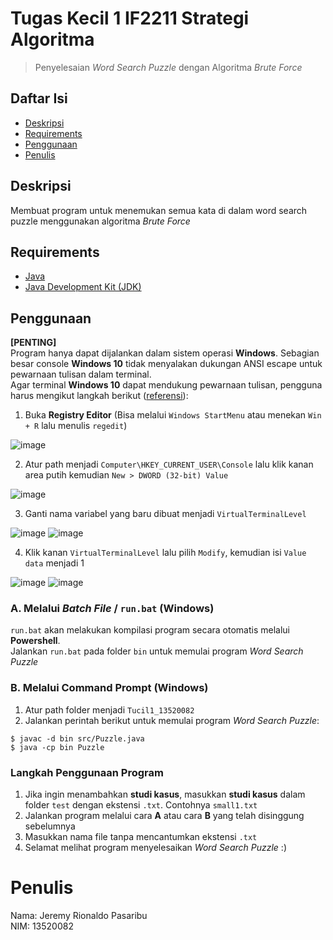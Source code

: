 # Tugas Kecil 1 IF2211 Strategi Algoritma
> Penyelesaian _Word Search Puzzle_ dengan Algoritma _Brute Force_

## Daftar Isi
* [Deskripsi](#deskripsi)
* [Requirements](#requirements)
* [Penggunaan](#penggunaan)
* [Penulis](#penulis)

## Deskripsi
Membuat program untuk menemukan semua kata di dalam word search puzzle menggunakan algoritma _Brute Force_ 

## Requirements
- [Java](https://www.java.com/en/download/)
- [Java Development Kit (JDK)](https://www.oracle.com/java/technologies/downloads/)

## Penggunaan
**[PENTING]** </br>
Program hanya dapat dijalankan dalam sistem operasi **Windows**. Sebagian besar console **Windows 10** tidak menyalakan dukungan ANSI escape untuk pewarnaan tulisan dalam terminal. </br>
Agar terminal **Windows 10** dapat mendukung pewarnaan tulisan, pengguna harus mengikut langkah berikut ([referensi](https://stackoverflow.com/questions/51680709/colored-text-output-in-powershell-console-using-ansi-vt100-codes)):
1. Buka **Registry Editor** (Bisa melalui `Windows StartMenu` atau menekan `Win + R` lalu menulis `regedit`)

![image](https://user-images.githubusercontent.com/73146752/150823809-bfa17783-439e-44e8-903c-8d07e382ae50.png)

2. Atur path menjadi `Computer\HKEY_CURRENT_USER\Console` lalu klik kanan area putih kemudian `New > DWORD (32-bit) Value`

![image](https://user-images.githubusercontent.com/73146752/150825618-09b0e934-a929-47b6-b331-e67f983edaae.png)

3. Ganti nama variabel yang baru dibuat menjadi `VirtualTerminalLevel`

![image](https://user-images.githubusercontent.com/73146752/150826575-22ec04ad-c3ed-464a-b81a-430b42e581fe.png)
![image](https://user-images.githubusercontent.com/73146752/150826649-8fd57ca7-8f2a-4e39-a386-fbf184ec1006.png)

4. Klik kanan `VirtualTerminalLevel` lalu pilih `Modify`, kemudian isi `Value data` menjadi 1

![image](https://user-images.githubusercontent.com/73146752/150827213-e8259d27-cf09-4449-a610-4fcf5702a05c.png)
![image](https://user-images.githubusercontent.com/73146752/150827266-b4c10e17-72c5-4fdb-8484-59e7721c2ac7.png)

### A. Melalui _Batch File_ / `run.bat` (**Windows**)
`run.bat` akan melakukan kompilasi program secara otomatis melalui **Powershell**.</br>
Jalankan `run.bat` pada folder `bin` untuk memulai program _Word Search Puzzle_

### B. Melalui **Command Prompt** (**Windows**)
1. Atur path folder menjadi `Tucil1_13520082`
2. Jalankan perintah berikut untuk memulai program _Word Search Puzzle_:
```
$ javac -d bin src/Puzzle.java
$ java -cp bin Puzzle
```

### Langkah Penggunaan Program
1. Jika ingin menambahkan **studi kasus**, masukkan **studi kasus** dalam folder `test` dengan ekstensi `.txt`. Contohnya `small1.txt`
2. Jalankan program melalui cara **A** atau cara **B** yang telah disinggung sebelumnya
3. Masukkan nama file tanpa mencantumkan ekstensi `.txt`
4. Selamat melihat program menyelesaikan _Word Search Puzzle_ :)

# Penulis
Nama: Jeremy Rionaldo Pasaribu </br>
NIM: 13520082

